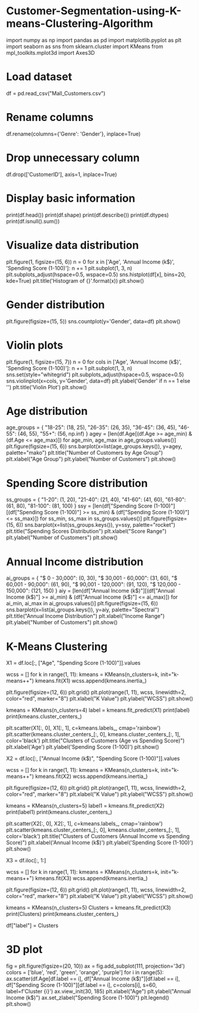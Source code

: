 # Customer-Segmentation-using-K-means-Clustering-Algorithm

import numpy as np
import pandas as pd
import matplotlib.pyplot as plt
import seaborn as sns
from sklearn.cluster import KMeans
from mpl_toolkits.mplot3d import Axes3D

# Load dataset
df = pd.read_csv("Mall_Customers.csv")

# Rename columns
df.rename(columns={'Genre': 'Gender'}, inplace=True)

# Drop unnecessary column
df.drop(['CustomerID'], axis=1, inplace=True)

# Display basic information
print(df.head())
print(df.shape)
print(df.describe())
print(df.dtypes)
print(df.isnull().sum())

# Visualize data distribution
plt.figure(1, figsize=(15, 6))
n = 0
for x in ['Age', 'Annual Income (k$)', 'Spending Score (1-100)']:
    n += 1
    plt.subplot(1, 3, n)
    plt.subplots_adjust(hspace=0.5, wspace=0.5)
    sns.histplot(df[x], bins=20, kde=True)
    plt.title('Histogram of {}'.format(x))
plt.show()

# Gender distribution
plt.figure(figsize=(15, 5))
sns.countplot(y='Gender', data=df)
plt.show()

# Violin plots
plt.figure(1, figsize=(15, 7))
n = 0
for cols in ['Age', 'Annual Income (k$)', 'Spending Score (1-100)']:
    n += 1
    plt.subplot(1, 3, n)
    sns.set(style="whitegrid")
    plt.subplots_adjust(hspace=0.5, wspace=0.5)
    sns.violinplot(x=cols, y='Gender', data=df)
    plt.ylabel('Gender' if n == 1 else '')
    plt.title('Violin Plot')
plt.show()

# Age distribution
age_groups = {
    "18-25": (18, 25),
    "26-35": (26, 35),
    "36-45": (36, 45),
    "46-55": (46, 55),
    "55+": (56, np.inf)
}
agey = [len(df.Age[(df.Age >= age_min) & (df.Age <= age_max)]) for age_min, age_max in age_groups.values()]
plt.figure(figsize=(15, 6))
sns.barplot(x=list(age_groups.keys()), y=agey, palette="mako")
plt.title("Number of Customers by Age Group")
plt.xlabel("Age Group")
plt.ylabel("Number of Customers")
plt.show()

# Spending Score distribution
ss_groups = {
    "1-20": (1, 20),
    "21-40": (21, 40),
    "41-60": (41, 60),
    "61-80": (61, 80),
    "81-100": (81, 100)
}
ssy = [len(df["Spending Score (1-100)"][(df["Spending Score (1-100)"] >= ss_min) & (df["Spending Score (1-100)"] <= ss_max)]) for ss_min, ss_max in ss_groups.values()]
plt.figure(figsize=(15, 6))
sns.barplot(x=list(ss_groups.keys()), y=ssy, palette="rocket")
plt.title("Spending Scores Distribution")
plt.xlabel("Score Range")
plt.ylabel("Number of Customers")
plt.show()

# Annual Income distribution
ai_groups = {
    "$ 0 - 30,000": (0, 30),
    "$ 30,001 - 60,000": (31, 60),
    "$ 60,001 - 90,000": (61, 90),
    "$ 90,001 - 120,000": (91, 120),
    "$ 120,000 - 150,000": (121, 150)
}
aiy = [len(df["Annual Income (k$)"][(df["Annual Income (k$)"] >= ai_min) & (df["Annual Income (k$)"] <= ai_max)]) for ai_min, ai_max in ai_groups.values()]
plt.figure(figsize=(15, 6))
sns.barplot(x=list(ai_groups.keys()), y=aiy, palette="Spectral")
plt.title("Annual Income Distribution")
plt.xlabel("Income Range")
plt.ylabel("Number of Customers")
plt.show()

# K-Means Clustering
X1 = df.loc[:, ["Age", "Spending Score (1-100)"]].values

wcss = []
for k in range(1, 11):
    kmeans = KMeans(n_clusters=k, init="k-means++")
    kmeans.fit(X1)
    wcss.append(kmeans.inertia_)

plt.figure(figsize=(12, 6))
plt.grid()
plt.plot(range(1, 11), wcss, linewidth=2, color="red", marker="8")
plt.xlabel("K Value")
plt.ylabel("WCSS")
plt.show()

kmeans = KMeans(n_clusters=4)
label = kmeans.fit_predict(X1)
print(label)
print(kmeans.cluster_centers_)

plt.scatter(X1[:, 0], X1[:, 1], c=kmeans.labels_, cmap='rainbow')
plt.scatter(kmeans.cluster_centers_[:, 0], kmeans.cluster_centers_[:, 1], color='black')
plt.title("Clusters of Customers (Age vs Spending Score)")
plt.xlabel('Age')
plt.ylabel('Spending Score (1-100)')
plt.show()

X2 = df.loc[:, ["Annual Income (k$)", "Spending Score (1-100)"]].values

wcss = []
for k in range(1, 11):
    kmeans = KMeans(n_clusters=k, init="k-means++")
    kmeans.fit(X2)
    wcss.append(kmeans.inertia_)

plt.figure(figsize=(12, 6))
plt.grid()
plt.plot(range(1, 11), wcss, linewidth=2, color="red", marker="8")
plt.xlabel("K Value")
plt.ylabel("WCSS")
plt.show()

kmeans = KMeans(n_clusters=5)
label1 = kmeans.fit_predict(X2)
print(label1)
print(kmeans.cluster_centers_)

plt.scatter(X2[:, 0], X2[:, 1], c=kmeans.labels_, cmap='rainbow')
plt.scatter(kmeans.cluster_centers_[:, 0], kmeans.cluster_centers_[:, 1], color='black')
plt.title("Clusters of Customers (Annual Income vs Spending Score)")
plt.xlabel('Annual Income (k$)')
plt.ylabel('Spending Score (1-100)')
plt.show()

X3 = df.iloc[:, 1:]

wcss = []
for k in range(1, 11):
    kmeans = KMeans(n_clusters=k, init="k-means++")
    kmeans.fit(X3)
    wcss.append(kmeans.inertia_)

plt.figure(figsize=(12, 6))
plt.grid()
plt.plot(range(1, 11), wcss, linewidth=2, color="red", marker="8")
plt.xlabel("K Value")
plt.ylabel("WCSS")
plt.show()

kmeans = KMeans(n_clusters=5)
Clusters = kmeans.fit_predict(X3)
print(Clusters)
print(kmeans.cluster_centers_)

df["label"] = Clusters

# 3D plot
fig = plt.figure(figsize=(20, 10))
ax = fig.add_subplot(111, projection='3d')
colors = ['blue', 'red', 'green', 'orange', 'purple']
for i in range(5):
    ax.scatter(df.Age[df.label == i], df["Annual Income (k$)"][df.label == i], df["Spending Score (1-100)"][df.label == i], c=colors[i], s=60, label=f'Cluster {i}')
ax.view_init(30, 185)
plt.xlabel("Age")
plt.ylabel("Annual Income (k$)")
ax.set_zlabel("Spending Score (1-100)")
plt.legend()
plt.show()
